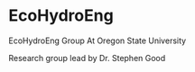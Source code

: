# EcoHydroEng
EcoHydroEng Group At Oregon State University

Research group lead by Dr. Stephen Good
